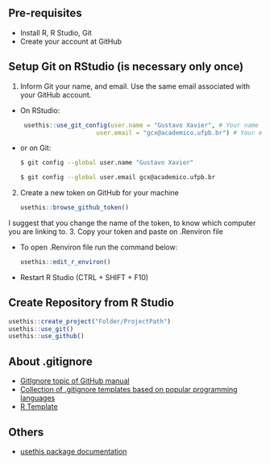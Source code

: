 Pre-requisites
--------------
- Install R, R Studio, Git
- Create your account at GitHub

Setup Git on RStudio (is necessary only once)
---------------------------------------------
1. Inform Git your name, and email. Use the same email associated with your GitHub account.
  - On RStudio:
     ```r
      usethis::use_git_config(user.name = "Gustavo Xavier", # Your name
                          user.email = "gcx@academico.ufpb.br") # Your e-mail
      ```
   - or on Git:
      ```sh
      $ git config --global user.name "Gustavo Xavier"

      $ git config --global user.email gcx@academico.ufpb.br
      ```

2. Create a new token on GitHub for your machine
      ```r
      usethis::browse_github_token()
      ```
I suggest that you change the name of the token, to know which computer you are linking to.
3. Copy your token and paste on .Renviron file
  - To open .Renviron file run the command below:
      ```r
      usethis::edit_r_environ()
      ```
  - Restart R Studio (CTRL + SHIFT + F10)

Create Repository from R Studio
-------------------------------
```r
usethis::create_project("Folder/ProjectPath")
usethis::use_git()
usethis::use_github()

```

About .gitignore
----------------
- [GitIgnore topic of GitHub manual](https://githubtraining.github.io/training-manual/#/23_gitignore)
- [Collection of .gitignore templates based on popular programming languages](https://github.com/github/gitignore)
- [R Template](https://github.com/github/gitignore/blob/master/R.gitignore)


Others
------
- [usethis package documentation](https://usethis.r-lib.org/reference/create_package.html)

